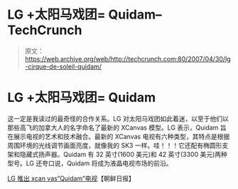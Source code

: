 # LG +太阳马戏团= Quidam–TechCrunch

> 原文：<https://web.archive.org/web/http://techcrunch.com:80/2007/04/30/lg-cirque-de-soleil-quidam/>

# LG +太阳马戏团= Quidam

这一定是我读过的最奇怪的合作关系。LG 对太阳马戏团如此着迷，以至于他们以那些高飞的加拿大人的名字命名了最新的 XCanvas 模型。LG 表示，Quidam 旨在展示电视的艺术和技术融合。最新的 XCanvas 电视有六种类型，其特点是根据周围环境的光线调节画面亮度，就像我的 SK3 一样。哇！！！它还配有椭圆形支架和隐藏式扬声器。Quidam 有 32 英寸(1600 美元)和 42 英寸(3300 美元)两种型号。LG 还夸口说，Quidam 将成为液晶电视市场的前沿。

[LG 推出 xcan vas“Quidam”电视](https://web.archive.org/web/20201031160434/http://english.chosun.com/w21data/html/news/200704/200704300029.html)【朝鲜日报】